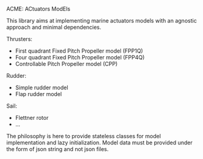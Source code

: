 ACME: ACtuators ModEls

This library aims at implementing marine actuators models with an agnostic approach and minimal dependencies.

Thrusters:
  - First quadrant Fixed Pitch Propeller model (FPP1Q)
  - Four quadrant Fixed Pitch Propeller model (FPP4Q)
  - Controllable Pitch Propeller model (CPP)

Rudder:
  - Simple rudder model
  - Flap rudder model

Sail:
  - Flettner rotor
  - ...

The philosophy is here to provide stateless classes for model implementation and lazy initialization.
Model data must be provided under the form of json string and not json files.
